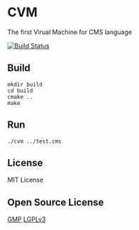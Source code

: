 # CVM
The first Virual Machine for CMS language

[![Build Status](https://api.travis-ci.org/CVM-Projects/CVM.svg?branch=master)](https://travis-ci.org/CVM-Projects/CVM)

## Build

```
mkdir build
cd build
cmake ..
make
```

## Run

```
./cvm ../test.cms
```

## License

MIT License

## Open Source License

[GMP](https://gmplib.org) [LGPLv3](./licenses/COPYING.LESSERv3)
